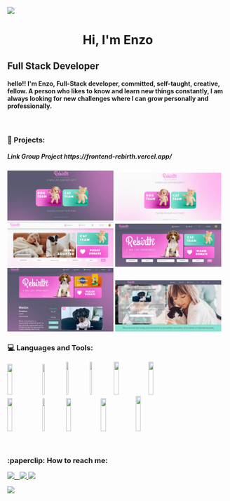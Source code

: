 ![](https://www.wallpapertip.com/wmimgs/54-545843_graphic-design.jpg)
<h1 align="center">
Hi, I'm Enzo
</h1>
<h2>
Full Stack Developer
</h2>
<h4>
hello!! I'm Enzo, Full-Stack developer, committed, self-taught, creative, fellow. A person who likes to know and learn new things constantly, I am always looking for new challenges where I can grow personally and professionally.
</h4>
&nbsp;&nbsp;
<h3> 🚀 Projects: </h3>
<h5>Link Group Project https://frontend-rebirth.vercel.app/</h5>
<p>
<code><img width="48%" height="50%" src="https://github.com/Enzosanchezz/Enzosanchezz/blob/3fd71f64c4cba8d7aae92e5cfc9c8d47e58d5fe8/screen%20landing.png"></code>
<code><img width="48%" height="50%" src="https://github.com/Enzosanchezz/Enzosanchezz/blob/3fd71f64c4cba8d7aae92e5cfc9c8d47e58d5fe8/screnn%20landing%20claro.png"></code>
<code><img width="48%" height="50%" src="https://github.com/Enzosanchezz/Enzosanchezz/blob/3fd71f64c4cba8d7aae92e5cfc9c8d47e58d5fe8/screen%20header%20claro.png"></code>
<code><img width="48%" height="50%" src="https://github.com/Enzosanchezz/Enzosanchezz/blob/3fd71f64c4cba8d7aae92e5cfc9c8d47e58d5fe8/screen%20header.png"></code>
<code><img width="48%" height="50%" src="https://github.com/Enzosanchezz/Enzosanchezz/blob/3fd71f64c4cba8d7aae92e5cfc9c8d47e58d5fe8/screen%20detail.png"></code>
<code><img width="48%" height="50%" src="https://github.com/Enzosanchezz/Enzosanchezz/blob/3fd71f64c4cba8d7aae92e5cfc9c8d47e58d5fe8/screen%20donation.png"></code>
</p>
<h3> 💻 Languages and Tools: </h3>

<p>
  <code><img width="15%" height="70px" src="https://cdn.iconscout.com/icon/free/png-256/javascript-2752148-2284965.png"></code>
  <code><img width="10%" height="70px" src="https://cdn-icons-png.flaticon.com/512/1216/1216733.png"></code>
  <code><img width="10%" height="75px" src="https://cdn-icons-png.flaticon.com/512/5968/5968242.png"></code>
  <code><img width="10%" height="75px" src="https://i.pinimg.com/originals/6b/a5/e8/6ba5e8c2a205b64cbfdf5b25bd9e4c22.png"></code>
  <code><img width="15%" height="75px" src="https://freepikpsd.com/file/2019/10/bootstrap-icon-png-2.png"></code>
  <code><img width="15%" height="75px" src="https://qreat.tech/wp-content/uploads/2022/05/reactjs-thumb.jpg"></code>
   <br />
  <code><img width="15%" height="75px" src="https://miro.medium.com/max/312/1*SRL22ADht1NU4LXUeU4YVg.png"></code>
  <code><img width="10%" height="75px" src="https://the-guild.dev/blog-assets/nodejs-esm/nodejs_logo.png"></code>
  <code><img width="15%" height="75px" src="https://manticore-labs.com/wp-content/uploads/2019/02/express.png"></code>
  <code><img width="15%" height="75px" src="https://cdn.icon-icons.com/icons2/2415/PNG/512/postgresql_original_wordmark_logo_icon_146392.png"></code>
  <code><img width="15%" height="80px" src="https://icons-for-free.com/iconfiles/png/512/sequelize+original+wordmark-1324760571504800502.png"></code>
  <br />
</p>
&nbsp;
<h3>:paperclip: How to reach me: </h3>
<span >
<a href="https://www.linkedin.com/in/enzogsanchezdeveloper/" ><img width="5%" src="https://upload.wikimedia.org/wikipedia/commons/thumb/c/ca/LinkedIn_logo_initials.png/640px-LinkedIn_logo_initials.png"> &nbsp;
<a href="mailto:enzosanchez771@gmail.com" ><img width="5%" src="https://cdn-icons-png.flaticon.com/512/5968/5968534.png">
 <a href="https://wa.me/+5493855049632" ><img width="7%" src="https://www.freepnglogos.com/uploads/whatsapp-logo-light-green-png-0.png">
</span>
  <p>
     <a href="https://visitcount.itsvg.in">
      <img src="https://visitcount.itsvg.in/api?id=enzosanchezz&label=Profile%20Views&color=6&icon=3&pretty=true" />
    </a>
  </p>
